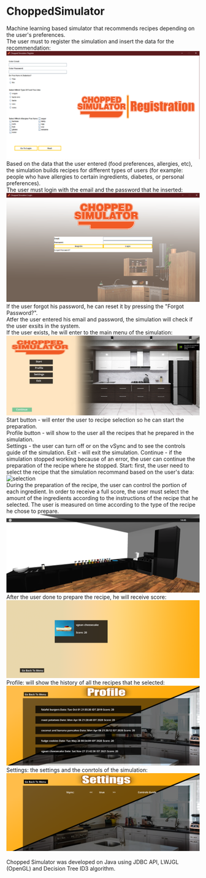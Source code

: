 # ChoppedSimulator
Machine learning based simulator that recommends recipes depending on the user's preferences. <br />
The user must to register the simulation and insert the data for the recommendation: <br />
![Registration](1.png) <br />
Based on the data that the user entered (food preferences, allergies, etc), the simulation builds recipes for different types of users (for example: people who have allergies to certain ingredients, diabetes, or personal preferences). <br />
The user must login with the email and the password that he inserted: <br />
![Login](2.png) <br />
If the user forgot his password, he can reset it by pressing the "Forgot Password?". <br />
Atfer the user entered his email and password, the simulation will check if the user exsits in the system. <br />
If the user exists, he will enter to the main menu of the simulation: <br />
![main](3.png) <br />
Start button - will enter the user to recipe selection so he can start the preparation. <br />
Profile button - will show to the user all the recipes that he prepared in the simulation. <br />
Settings - the user can turn off or on the vSync and to see the controls guide of the simulation.
Exit - will exit the simulation.
Continue - if the simulation stopped working because of an error, the user can continue the preparation of the recipe where he stopped.
Start: first, the user need to select the recipe that the simulation recommand based on the user's data: <br />
![selection](4.png) <br />
During the preparation of the recipe, the user can control the portion of each ingredient. In order to receive a full score, the user must select the amount of the ingredients according to the instructions of the recipe that he selected. The user is measured on time according to the type of the recipe he chose to prepare. <br />
![preparation](5.png) <br />
After the user done to prepare the recipe, he will receive score: <br />
![score](6.png) <br />
Profile: will show the history of all the recipes that he selected: <br />
![profile](7.png) <br />
Settings: the settings and the conrtols of the simulation: <br />
![settings](8.png) <br />
<br />
Chopped Simulator was developed on Java using JDBC API, LWJGL (OpenGL) and Decision Tree ID3 algorithm. <br />


